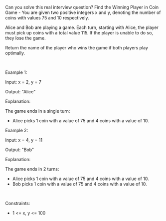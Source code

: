 Can you solve this real interview question? Find the Winning Player in Coin Game - You are given two positive integers x and y, denoting the number of coins with values 75 and 10 respectively.

Alice and Bob are playing a game. Each turn, starting with Alice, the player must pick up coins with a total value 115. If the player is unable to do so, they lose the game.

Return the name of the player who wins the game if both players play optimally.

 

Example 1:

Input: x = 2, y = 7

Output: "Alice"

Explanation:

The game ends in a single turn:

 * Alice picks 1 coin with a value of 75 and 4 coins with a value of 10.

Example 2:

Input: x = 4, y = 11

Output: "Bob"

Explanation:

The game ends in 2 turns:

 * Alice picks 1 coin with a value of 75 and 4 coins with a value of 10.
 * Bob picks 1 coin with a value of 75 and 4 coins with a value of 10.

 

Constraints:

 * 1 <= x, y <= 100